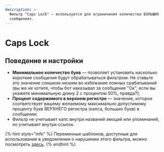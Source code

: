 ```yaml
---
description: >-
  Фильтр "Caps Lock" — используется для ограничения количества БОЛЬШИХ БУКВ в
  сообщениях.
---
```


# Caps Lock

## Поведение и настройки

* **Минимальное количество букв** — позволяет установить насколько короткие сообщения будут обрабатываться фильтром. Не ставьте это значение слишком низким во избежание ложных срабатываний \(вы же не хотите, чтобы бот наказывал за сообщение "Ок", если вы укажете минимальную длину 2 с процентом 50%, правда?\);
* **Процент содержимого в верхнем регистре** — значение, которое соответствует вашему желаемому максимально допустимому проценту букв ВЕРХНЕГО регистра \(капса, больших букв\) в сообщении;
* Фильтр не учитывает капс внутри названий эмоций или упоминаний, но учитывает внутри ссылок.

{% hint style="info" %}
Переменные шаблонов, доступные для использования в уведомлении о нарушении этого фильтра, можно посмотреть [здесь](https://docs.juniper.bot/misc/template-variables#filtr-caps-lock).
{% endhint %}

